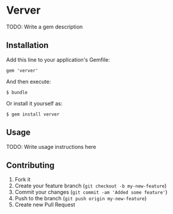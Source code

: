 # Verver

TODO: Write a gem description

## Installation

Add this line to your application's Gemfile:

    gem 'verver'

And then execute:

    $ bundle

Or install it yourself as:

    $ gem install verver

## Usage

TODO: Write usage instructions here

## Contributing

1. Fork it
2. Create your feature branch (`git checkout -b my-new-feature`)
3. Commit your changes (`git commit -am 'Added some feature'`)
4. Push to the branch (`git push origin my-new-feature`)
5. Create new Pull Request
